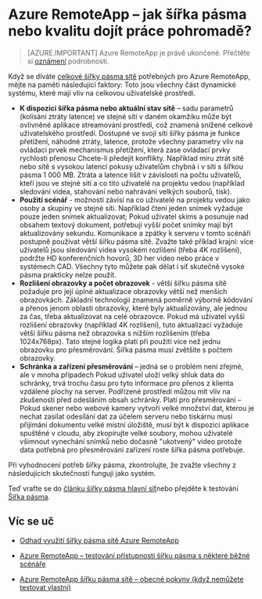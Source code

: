 <properties 
    pageTitle="Azure RemoteApp – jak šířka pásma nebo kvalitu dojít práce pohromadě? | Microsoft Azure"
    description="Zjistěte, jak šířka pásma v Azure RemoteApp může ovlivnit kvalitu vašeho uživatelského prostředí."
    services="remoteapp"
    documentationCenter="" 
    authors="lizap" 
    manager="mbaldwin" />

<tags 
    ms.service="remoteapp" 
    ms.workload="compute" 
    ms.tgt_pltfrm="na" 
    ms.devlang="na" 
    ms.topic="article" 
    ms.date="08/15/2016" 
    ms.author="elizapo" />

# <a name="azure-remoteapp---how-do-network-bandwidth-and-quality-of-experience-work-together"></a>Azure RemoteApp – jak šířka pásma nebo kvalitu dojít práce pohromadě?

> [AZURE.IMPORTANT]
> Azure RemoteApp je právě ukončené. Přečtěte si [oznámení](https://go.microsoft.com/fwlink/?linkid=821148) podrobnosti.

Když se díváte [celkové šířky pásma sítě](remoteapp-bandwidth.md) potřebných pro Azure RemoteApp, mějte na paměti následující faktory: Toto jsou všechny část dynamické systému, které mají vliv na celkovou uživatelské prostředí. 

- **K dispozici šířka pásma nebo aktuální stav sítě** – sadu parametrů (kolísání ztráty latence) ve stejné síti v daném okamžiku může být ovlivněné aplikace streamování prostředí, což znamená snížené celkové uživatelského prostředí. Dostupné ve svojí síti šířky pásma je funkce přetížení, náhodné ztráty, latence, protože všechny parametry vliv na ovládací prvek mechanismus přetížení, která zase ovládací prvky rychlosti přenosu Chcete-li předejít konflikty.  Například míru ztrát sítě nebo sítě s vysokou latencí pokusy uživatelům chybná i v síti s šířkou pásma 1 000 MB. Ztráta a latence lišit v závislosti na počtu uživatelů, kteří jsou ve stejné síti a co tito uživatelé na projektu vedou (například sledování videa, stahování nebo nahrávání velkých souborů, tisk).
- **Použití scénář** - možnosti závisí na co uživatelé na projektu vedou jako osoby a skupiny ve stejné síti. Například čtení jeden snímek vyžaduje pouze jeden snímek aktualizovat; Pokud uživatel skims a posunuje nad obsahem textový dokument, potřebují vyšší počet snímky mají být aktualizovány sekundu. Komunikace a zpátky k serveru v tomto scénáři postupně používat větší šířku pásma sítě. Zvažte také příklad krajní: více uživatelů jsou sledování videa vysokém rozlišení (třeba 4K rozlišení), podržte HD konferenčních hovorů, 3D her video nebo práce v systémech CAD. Všechny tyto můžete pak dělat i síť skutečně vysoké pásma prakticky nelze použít.
- **Rozlišení obrazovky a počet obrazovek** - větší šířku pásma sítě požaduje pro její úplné aktualizace obrazovky větší než menších obrazovkách. Základní technologii znamená poměrně výborně kódování a přenos jenom oblasti obrazovky, které byly aktualizovány, ale jednou za čas, třeba aktualizovat na celé obrazovce. Pokud má uživatel vyšší rozlišení obrazovky (například 4K rozlišení), tuto aktualizaci vyžaduje větší šířku pásma než obrazovka s nižším rozlišením (třeba 1024x768px). Tato stejné logika platí při použití více než jednu obrazovku pro přesměrování. Šířka pásma musí zvětšíte s počtem obrazovky.
- **Schránka a zařízení přesměrování** – jedná se o problém není zřejmé, ale v mnoha případech Pokud uživatel uloží velký shluk data do schránky, trvá trochu času pro tyto informace pro přenos z klienta vzdálené plochy na server. Podřízené prostředí můžou mít vliv na zkušeností před odesláním obsah schránky. Platí pro přesměrování – Pokud skener nebo webové kamery vytvoří velké množství dat, kterou je nechat zasílat odesílání dat za účelem serveru nebo tiskárnu musí přijímání dokumentu velké místní úložiště, musí být k dispozici aplikace spuštěné v cloudu, aby zkopírujte velké soubory, mohou uživatelé všimnout vynechání snímků nebo dočasně "ukotvený" video protože data potřebná pro přesměrování zařízení roste šířka pásma potřebuje. 

Při vyhodnocení potřeb šířky pásma, zkontrolujte, že zvažte všechny z následujících skutečností fungují jako systém.

Teď vraťte se do [článku šířky pásma hlavní síť](remoteapp-bandwidth.md)nebo přejděte k testování [Šířka pásma](remoteapp-bandwidthtests.md).

## <a name="learn-more"></a>Víc se uč
- [Odhad využití šířky pásma sítě Azure RemoteApp](remoteapp-bandwidth.md)

- [Azure RemoteApp – testování přístupnosti šířku pásma s některé běžné scénáře](remoteapp-bandwidthtests.md)

- [Azure RemoteApp šířku pásma sítě – obecné pokyny (když nemůžete testovat vlastní)](remoteapp-bandwidthguidelines.md)